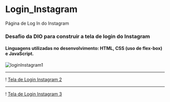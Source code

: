 # Login_Instagram
Página de Log In do Instagram

### Desafio da DIO para construir a tela de login do Instagram
#### Linguagens utilizadas no desenvolvimento: HTML, CSS (uso de flex-box) e JavaScript.

![loginInstagram1](https://user-images.githubusercontent.com/22840897/166858240-e3ec68aa-fb7f-40c1-a420-9e9da1382723.png)

-----------------------------------------------------------------
! [Tela de Login Instagram 2](https://github.com/veulemos/Login_Instagram/blob/main/img/loginInstagram2.png)

-----------------------------------------------------------------

! [Tela de Login Instagram 3](https://github.com/veulemos/Login_Instagram/blob/main/img/loginInstagram3.png)

